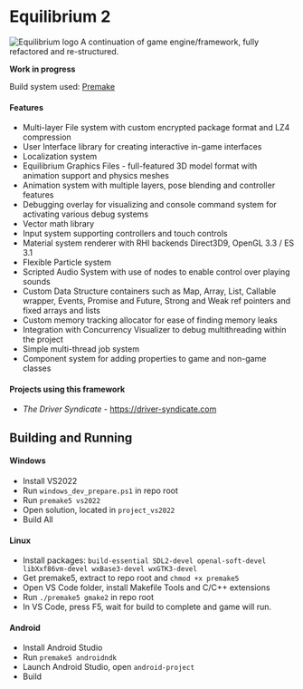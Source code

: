 # Equilibrium 2

![Equilibrium logo](https://i.ibb.co/dpyGps8/eq2-engine-logo.jpg)
A continuation of game engine/framework, fully refactored and re-structured.

**Work in progress**

Build system used: [Premake](https://premake.github.io/)

#### Features
- Multi-layer File system with custom encrypted package format and LZ4 compression
- User Interface library for creating interactive in-game interfaces
- Localization system
- Equilibrium Graphics Files - full-featured 3D model format with animation support and physics meshes
- Animation system with multiple layers, pose blending and controller features
- Debugging overlay for visualizing and console command system for activating various debug systems
- Vector math library
- Input system supporting controllers and touch controls
- Material system renderer with RHI backends Direct3D9, OpenGL 3.3 / ES 3.1
- Flexible Particle system
- Scripted Audio System with use of nodes to enable control over playing sounds
- Custom Data Structure containers such as Map, Array, List, Callable wrapper, Events, Promise and Future, Strong and Weak ref pointers and fixed arrays and lists
- Custom memory tracking allocator for ease of finding memory leaks
- Integration with Concurrency Visualizer to debug multithreading within the project
- Simple multi-thread job system
- Component system for adding properties to game and non-game classes

#### Projects using this framework
- *The Driver Syndicate* - https://driver-syndicate.com

## Building and Running

#### Windows
- Install VS2022
- Run `windows_dev_prepare.ps1` in repo root
- Run `premake5 vs2022`
- Open solution, located in `project_vs2022`
- Build All

#### Linux
- Install packages: `build-essential SDL2-devel openal-soft-devel libXxf86vm-devel wxBase3-devel wxGTK3-devel`
- Get premake5, extract to repo root and `chmod +x premake5`
- Open VS Code folder, install Makefile Tools and C/C++ extensions
- Run `./premake5 gmake2` in repo root
- In VS Code, press F5, wait for build to complete and game will run.

#### Android
- Install Android Studio
- Run `premake5 androidndk`
- Launch Android Studio, open `android-project`
- Build

